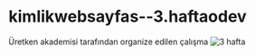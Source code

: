 # kimlikwebsayfas--3.haftaodev
Üretken akademisi tarafından organize edilen çalışma
![3  hafta](https://user-images.githubusercontent.com/114886117/201770121-5db83b5b-874c-43a3-bda7-e05a16c674e3.JPG)
